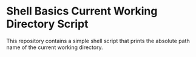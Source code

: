 # Shell Basics Current Working Directory Script

This repository contains a simple shell script that prints the absolute path name of the current working directory.


